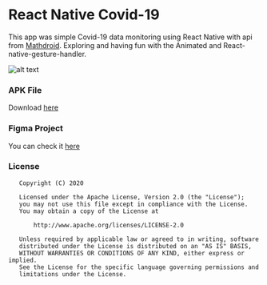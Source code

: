# React Native Covid-19
This app was simple Covid-19 data monitoring using React Native with api from [Mathdroid](https://github.com/mathdroid/covid-19-api). Exploring and having fun with the Animated and React-native-gesture-handler.

![alt text](https://raw.githubusercontent.com/vivevio/reactnative-covid19/blob/master/publish/preview.gif)

### APK File
Download [here](https://drive.google.com/open?id=1TseLiFPW7kXIXnQ0GGG2W0jk3jB8Gcx6)

### Figma Project
You can check it [here](https://www.figma.com/file/4nGSheRIXNMy2eYHhWkr4j/Covid19-Mobile-App?node-id=172%3A486)


### License
```
   Copyright (C) 2020

   Licensed under the Apache License, Version 2.0 (the "License");
   you may not use this file except in compliance with the License.
   You may obtain a copy of the License at

       http://www.apache.org/licenses/LICENSE-2.0

   Unless required by applicable law or agreed to in writing, software
   distributed under the License is distributed on an "AS IS" BASIS,
   WITHOUT WARRANTIES OR CONDITIONS OF ANY KIND, either express or implied.
   See the License for the specific language governing permissions and
   limitations under the License.
```

